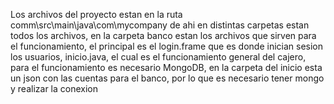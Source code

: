 Los archivos del proyecto estan en la ruta comm\src\main\java\com\mycompany de ahi en distintas carpetas estan todos los archivos, en la carpeta banco estan los archivos que sirven para el funcionamiento, 
el principal es el login.frame que es donde inician sesion los usuarios, inicio.java, el cual es el funcionamiento general del cajero, para el funcionamiento es necesario MongoDB, en la carpeta del inicio
esta un json con las cuentas para el banco, por lo que es necesario tener mongo y realizar la conexion
